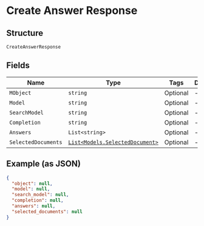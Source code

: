 
# Create Answer Response

## Structure

`CreateAnswerResponse`

## Fields

| Name | Type | Tags | Description |
|  --- | --- | --- | --- |
| `MObject` | `string` | Optional | - |
| `Model` | `string` | Optional | - |
| `SearchModel` | `string` | Optional | - |
| `Completion` | `string` | Optional | - |
| `Answers` | `List<string>` | Optional | - |
| `SelectedDocuments` | [`List<Models.SelectedDocument>`](../../doc/models/selected-document.md) | Optional | - |

## Example (as JSON)

```json
{
  "object": null,
  "model": null,
  "search_model": null,
  "completion": null,
  "answers": null,
  "selected_documents": null
}
```

